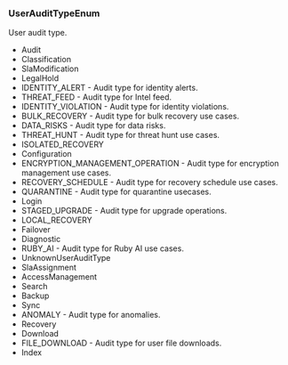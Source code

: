 ### UserAuditTypeEnum
User audit type.

- Audit
- Classification
- SlaModification
- LegalHold
- IDENTITY_ALERT - Audit type for identity alerts.
- THREAT_FEED - Audit type for Intel feed.
- IDENTITY_VIOLATION - Audit type for identity violations.
- BULK_RECOVERY - Audit type for bulk recovery use cases.
- DATA_RISKS - Audit type for data risks.
- THREAT_HUNT - Audit type for threat hunt use cases.
- ISOLATED_RECOVERY
- Configuration
- ENCRYPTION_MANAGEMENT_OPERATION - Audit type for encryption management use cases.
- RECOVERY_SCHEDULE - Audit type for recovery schedule use cases.
- QUARANTINE - Audit type for quarantine usecases.
- Login
- STAGED_UPGRADE - Audit type for upgrade operations.
- LOCAL_RECOVERY
- Failover
- Diagnostic
- RUBY_AI - Audit type for Ruby AI use cases.
- UnknownUserAuditType
- SlaAssignment
- AccessManagement
- Search
- Backup
- Sync
- ANOMALY - Audit type for anomalies.
- Recovery
- Download
- FILE_DOWNLOAD - Audit type for user file downloads.
- Index
